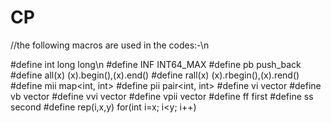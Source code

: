 # CP

//the following macros are used in the codes:-\n

#define int long long\n
#define INF INT64_MAX
#define pb push_back
#define all(x) (x).begin(),(x).end()
#define rall(x) (x).rbegin(),(x).rend()
#define mii map<int, int>
#define pii pair<int, int>
#define vi vector<int>
#define vb vector<bool>
#define vvi vector<vi>
#define vpii vector<pii>
#define ff first
#define ss second
#define rep(i,x,y) for(int i=x; i<y; i++)
